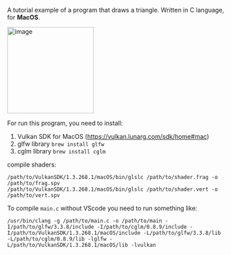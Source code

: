 A tutorial example of a program that draws a triangle. Written in C language, for **MacOS**.

<img width="200" alt="image" src="https://github.com/ingram12/vulkan_api_first_triangle_c_lang/assets/2664683/be2c8bc3-422f-4c31-b843-b2d57bbf90cd">

For run this program, you need to install:
1. Vulkan SDK for MacOS (https://vulkan.lunarg.com/sdk/home#mac)
2. glfw library `brew install glfw`
3. cglm library `brew install cglm`

compile shaders:
```
/path/to/VulkanSDK/1.3.268.1/macOS/bin/glslc /path/to/shader.frag -o /path/to/frag.spv
/path/to/VulkanSDK/1.3.268.1/macOS/bin/glslc /path/to/shader.vert -o /path/to/vert.spv
```

To compile `main.c` without VScode you need to run something like:
```
/usr/bin/clang -g /path/to/main.c -o /path/to/main -I/path/to/glfw/3.3.8/include -I/path/to/cglm/0.8.9/include -I/path/to/VulkanSDK/1.3.268.1/macOS/include -L/path/to/glfw/3.3.8/lib -L/path/to/cglm/0.8.9/lib -lglfw -L/path/to/VulkanSDK/1.3.268.1/macOS/lib -lvulkan
```
